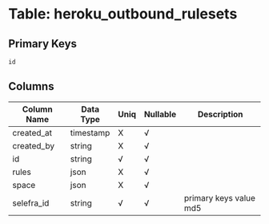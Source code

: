 # Table: heroku_outbound_rulesets

## Primary Keys 

```
id
```


## Columns 

|  Column Name   |  Data Type  | Uniq | Nullable | Description | 
|  ----  | ----  | ----  | ----  | ---- | 
| created_at | timestamp | X | √ |  | 
| created_by | string | X | √ |  | 
| id | string | √ | √ |  | 
| rules | json | X | √ |  | 
| space | json | X | √ |  | 
| selefra_id | string | √ | √ | primary keys value md5 | 


